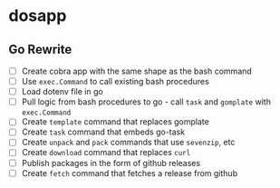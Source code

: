 # dosapp

## Go Rewrite

- [ ] Create cobra app with the same shape as the bash command
- [ ] Use `exec.Command` to call existing bash procedures
- [ ] Load dotenv file in go
- [ ] Pull logic from bash procedures to go - call `task` and `gomplate` with
      `exec.Command`
- [ ] Create `template` command that replaces gomplate
- [ ] Create `task` command that embeds go-task
- [ ] Create `unpack` and `pack` commands that use `sevenzip`, etc
- [ ] Create `download` command that replaces `curl`
- [ ] Publish packages in the form of github releases
- [ ] Create `fetch` command that fetches a release from github
